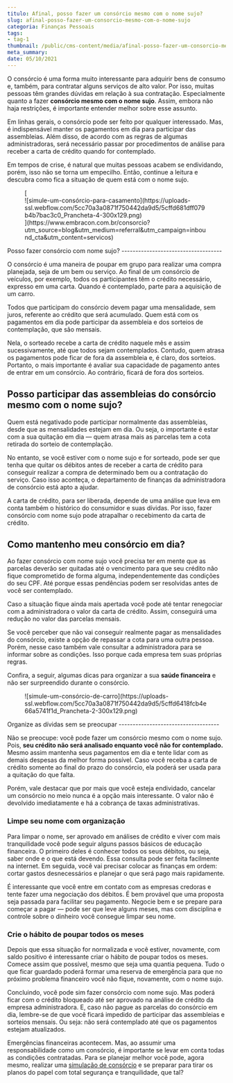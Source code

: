 ```yaml
---
titulo: Afinal, posso fazer um consórcio mesmo com o nome sujo?
slug: afinal-posso-fazer-um-consorcio-mesmo-com-o-nome-sujo
categoria: Finanças Pessoais
tags:
- tag-1
thumbnail: /public/cms-content/media/afinal-posso-fazer-um-consorcio-mesmo-com-o-nome-sujo.jpeg
meta_summary: 
date: 05/10/2021
---
```

O consórcio é uma forma muito interessante para adquirir bens de consumo e, também, para contratar alguns serviços de alto valor. Por isso, muitas pessoas têm grandes dúvidas em relação à sua contratação. Especialmente quanto a fazer **consórcio mesmo com o nome sujo**. Assim, embora não haja restrições, é importante entender melhor sobre esse assunto.

Em linhas gerais, o consórcio pode ser feito por qualquer interessado. Mas, é indispensável manter os pagamentos em dia para participar das assembleias. Além disso, de acordo com as regras de algumas administradoras, será necessário passar por procedimentos de análise para receber a carta de crédito quando for contemplado.

Em tempos de crise, é natural que muitas pessoas acabem se endividando, porém, isso não se torna um empecilho. Então, continue a leitura e descubra como fica a situação de quem está com o nome sujo.

<figure class="w-richtext-figure-type-image w-richtext-align-center">[<div>![simule-um-consórcio-para-casamento](https://uploads-ssl.webflow.com/5cc70a3a0871f750442da9d5/5cffd681dff079b4b7bac3c0_Prancheta-4-300x129.png)</div>](https://www.embracon.com.br/consorcio?utm_source=blog&utm_medium=referral&utm_campaign=inbound_cta&utm_content=servicos)</figure>Posso fazer consórcio com nome sujo?
------------------------------------

O consórcio é uma maneira de poupar em grupo para realizar uma compra planejada, seja de um bem ou serviço. Ao final de um consórcio de veículos, por exemplo, todos os participantes têm o crédito necessário, expresso em uma carta. Quando é contemplado, parte para a aquisição de um carro.

Todos que participam do consórcio devem pagar uma mensalidade, sem juros, referente ao crédito que será acumulado. Quem está com os pagamentos em dia pode participar da assembleia e dos sorteios de contemplação, que são mensais.

Nela, o sorteado recebe a carta de crédito naquele mês e assim sucessivamente, até que todos sejam contemplados. Contudo, quem atrasa os pagamentos pode ficar de fora da assembleia e, é claro, dos sorteios. Portanto, o mais importante é avaliar sua capacidade de pagamento antes de entrar em um consórcio. Ao contrário, ficará de fora dos sorteios.

Posso participar das assembleias do consórcio mesmo com o nome sujo?
--------------------------------------------------------------------

Quem está negativado pode participar normalmente das assembleias, desde que as mensalidades estejam em dia. Ou seja, o importante é estar com a sua quitação em dia — quem atrasa mais as parcelas tem a cota retirada do sorteio de contemplação.

No entanto, se você estiver com o nome sujo e for sorteado, pode ser que tenha que quitar os débitos antes de receber a carta de crédito para conseguir realizar a compra de determinado bem ou a contratação do serviço. Caso isso aconteça, o departamento de finanças da administradora de consórcio está apto a ajudar.

A carta de crédito, para ser liberada, depende de uma análise que leva em conta também o histórico do consumidor e suas dívidas. Por isso, fazer consórcio com nome sujo pode atrapalhar o recebimento da carta de crédito.

Como mantenho meu consórcio em dia?
-----------------------------------

Ao fazer consórcio com nome sujo você precisa ter em mente que as parcelas deverão ser quitadas até o vencimento para que seu crédito não fique comprometido de forma alguma, independentemente das condições do seu CPF. Até porque essas pendências podem ser resolvidas antes de você ser contemplado.

Caso a situação fique ainda mais apertada você pode até tentar renegociar com a administradora o valor da carta de crédito. Assim, conseguirá uma redução no valor das parcelas mensais.

Se você perceber que não vai conseguir realmente pagar as mensalidades do consórcio, existe a opção de repassar a cota para uma outra pessoa. Porém, nesse caso também vale consultar a administradora para se informar sobre as condições. Isso porque cada empresa tem suas próprias regras.

Confira, a seguir, algumas dicas para organizar a sua **saúde financeira** e não ser surpreendido durante o consórcio.

<figure class="w-richtext-figure-type-image w-richtext-align-center"><div>![simule-um-consórcio-de-carro](https://uploads-ssl.webflow.com/5cc70a3a0871f750442da9d5/5cffd6418fcb4e66a5741f1d_Prancheta-2-300x129.png)</div></figure>Organize as dívidas sem se preocupar
------------------------------------

Não se preocupe: você pode fazer um consórcio mesmo com o nome sujo. Pois, **seu crédito não será analisado enquanto você não for contemplado.**  Mesmo assim mantenha seus pagamentos em dia e tente lidar com as demais despesas da melhor forma possível. Caso você receba a carta de crédito somente ao final do prazo do consórcio, ela poderá ser usada para a quitação do que falta.

Porém, vale destacar que por mais que você esteja endividado, cancelar um consórcio no meio nunca é a opção mais interessante. O valor não é devolvido imediatamente e há a cobrança de taxas administrativas.

### Limpe seu nome com organização

Para limpar o nome, ser aprovado em análises de crédito e viver com mais tranquilidade você pode seguir alguns passos básicos de educação financeira. O primeiro deles é conhecer todos os seus débitos, ou seja, saber onde e o que está devendo. Essa consulta pode ser feita facilmente na internet. Em seguida, você vai precisar colocar as finanças em ordem: cortar gastos desnecessários e planejar o que será pago mais rapidamente.

É interessante que você entre em contato com as empresas credoras e tente fazer uma negociação dos débitos. É bem provável que uma proposta seja passada para facilitar seu pagamento. Negocie bem e se prepare para começar a pagar — pode ser que leve alguns meses, mas com disciplina e controle sobre o dinheiro você consegue limpar seu nome.

### Crie o hábito de poupar todos os meses

Depois que essa situação for normalizada e você estiver, novamente, com saldo positivo é interessante criar o hábito de poupar todos os meses. Comece assim que possível, mesmo que seja uma quantia pequena. Tudo o que ficar guardado poderá formar uma reserva de emergência para que no próximo problema financeiro você não fique, novamente, com o nome sujo.

Concluindo, você pode sim fazer consórcio com nome sujo. Mas poderá ficar com o crédito bloqueado até ser aprovado na análise de crédito da empresa administradora. E, caso não pague as parcelas do consórcio em dia, lembre-se de que você ficará impedido de participar das assembleias e sorteios mensais. Ou seja: não será contemplado até que os pagamentos estejam atualizados.

Emergências financeiras acontecem. Mas, ao assumir uma responsabilidade como um consórcio, é importante se levar em conta todas as condições contratadas. Para se planejar melhor você pode, agora mesmo, realizar uma [simulação de consórcio](https://www.embracon.com.br/ecommerce) e se preparar para tirar os planos do papel com total segurança e tranquilidade, que tal?
